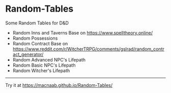 # Random-Tables
Some Random Tables for D&amp;D
* Random Inns and Taverns
Base on https://www.spelltheory.online/
* Random Possessions
* Random Contract
Base on https://www.reddit.com/r/WitcherTRPG/comments/gslrad/random_contract_generator/
* Random Advanced NPC's Lifepath
* Random Basic NPC's Lifepath
* Random Witcher's Lifepath

--------------------------------

Try it at https://macnaab.github.io/Random-Tables/

